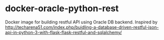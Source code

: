 # docker-oracle-python-rest
Docker image for building restful API using Oracle DB backend. 
Inspired by http://techarena51.com/index.php/buidling-a-database-driven-restful-json-api-in-python-3-with-flask-flask-restful-and-sqlalchemy/
